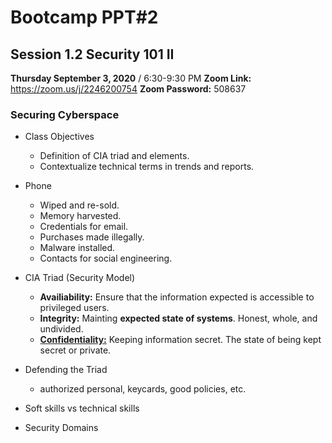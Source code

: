 # Bootcamp PPT#2

## Session 1.2 Security 101 II

**Thursday September 3, 2020** / 6:30-9:30 PM
**Zoom Link:** https://zoom.us/j/2246200754 
**Zoom Password:** 508637

### Securing Cyberspace

- Class Objectives
  - Definition of CIA triad and elements.
  - Contextualize technical terms in trends and reports.

- Phone
  - Wiped and re-sold.
  - Memory harvested.
  - Credentials for email.
  - Purchases made illegally.
  - Malware installed.
  - Contacts for social engineering.

- CIA Triad (Security Model)
  - **Availiability:** Ensure that the information expected is accessible to privileged users.  
  - **Integrity:** Mainting **expected state of systems**. Honest, whole, and undivided.
  - <u>**Confidentiality:**</u> Keeping information secret. The state of being kept secret or private.

- Defending the Triad
  
  - authorized personal, keycards, good policies, etc.
- Soft skills vs technical skills
- Security Domains

  